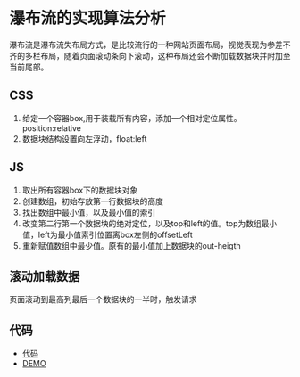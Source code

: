 # 瀑布流的实现算法分析
瀑布流是瀑布流失布局方式，是比较流行的一种网站页面布局，视觉表现为参差不齐的多栏布局，随着页面滚动条向下滚动，这种布局还会不断加载数据块并附加至当前尾部。

## CSS
1. 给定一个容器box,用于装载所有内容，添加一个相对定位属性。position:relative
2. 数据块结构设置向左浮动，float:left

## JS
1. 取出所有容器box下的数据块对象
2. 创建数组，初始存放第一行数据块的高度
3. 找出数组中最小值，以及最小值的索引
4. 改变第二行第一个数据块的绝对定位，以及top和left的值。top为数组最小值，left为最小值索引位置离box左侧的offsetLeft
5. 重新赋值数组中最少值。原有的最小值加上数据块的out-heigth

## 滚动加载数据
页面滚动到最高列最后一个数据块的一半时，触发请求

## 代码
* [代码](/demo/waterfall/Waterfall.html)
* [DEMO](//studzw.github.io/demo/waterfall/Waterfall.html)
